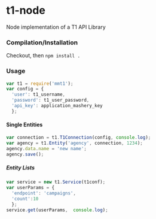t1-node
=======

Node implementation of a T1 API Library

### Compilation/Installation
Checkout, then `npm install .`

### Usage
``` js
var t1 = require('mmt1');
var config = {
  'user': t1_username,
  'password': t1_user_password,
  'api_key': application_mashery_key
  };
```

#### Single Entities


``` js
var connection = t1.T1Connection(config, console.log);
var agency = t1.Entity('agency', connection, 1234);
agency.data.name = 'new name';
agency.save();
```

##### Entity Lists

``` js
var service = new t1.Service(t1conf);
var userParams = {
  'endpoint': 'campaigns',
  'count':10
  };
service.get(userParams,  console.log);
```